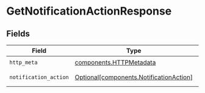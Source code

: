 # GetNotificationActionResponse


## Fields

| Field                                                                                    | Type                                                                                     | Required                                                                                 | Description                                                                              |
| ---------------------------------------------------------------------------------------- | ---------------------------------------------------------------------------------------- | ---------------------------------------------------------------------------------------- | ---------------------------------------------------------------------------------------- |
| `http_meta`                                                                              | [components.HTTPMetadata](../../models/components/httpmetadata.md)                       | :heavy_check_mark:                                                                       | N/A                                                                                      |
| `notification_action`                                                                    | [Optional[components.NotificationAction]](../../models/components/notificationaction.md) | :heavy_minus_sign:                                                                       | GetNotificationAction 200 response                                                       |